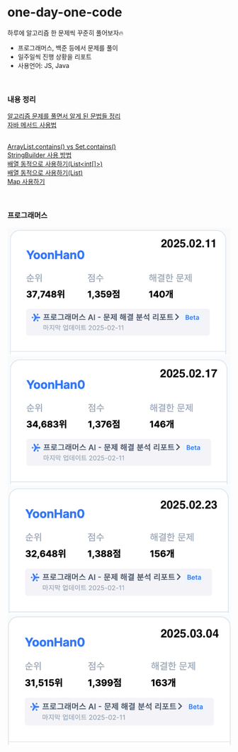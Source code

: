 # one-day-one-code
하루에 알고리즘 한 문제씩 꾸준히 풀어보자🔥

- 프로그래머스, 백준 등에서 문제를 풀이
- 일주일씩 진행 상황을 리포트
- 사용언어: JS, Java

<br />

### 내용 정리
[알고리즘 문제를 풀면서 알게 된 문법들 정리](./algorithm-folder/java-note/arrayList-note.md) <br />
[자바 메서드 사용법](algorithm-folder/java-note/자바_메서드_사용법.md) <br /><br />

[ArrayList.contains() vs Set.contains()](algorithm-folder/java-note/Set_vs_ArrayList.md) <br />
[StringBuilder 사용 방법](algorithm-folder/java-note/StringBuilder_사용법.md) <br />
[배열 동적으로 사용하기(List<int[]>)](algorithm-folder/java-note/배열_동적으로_할당하기.md) <br />
[배열 동적으로 사용하기(List<Integer>)](algorithm-folder/java-note/배열_동적으로_사용하기.md) <br />
[Map 사용하기](algorithm-folder/java-note/맵_사용하기.md) <br />

<br />

### 프로그래머스
![2025.02.11 진행상황](./asset/2025.02.11.png)
![2025.02.17 진행상황](./asset/2025.02.17.png)
![2025.02.23 진행상황](./asset/2025.02.23.png)
![2025.03.04 진행상황](./asset/2025.03.04.png)
